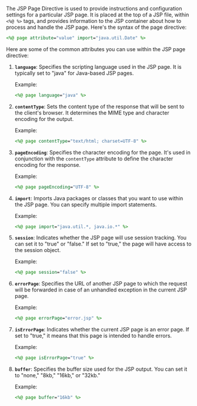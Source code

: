 The JSP Page Directive is used to provide instructions and configuration settings for a particular JSP page. It is placed at the top of a JSP file, within `<%@ %>` tags, and provides information to the JSP container about how to process and handle the JSP page. Here's the syntax of the page directive:

```jsp
<%@ page attribute="value" import="java.util.Date" %>
```

Here are some of the common attributes you can use within the JSP page directive:

1. **`language`**: Specifies the scripting language used in the JSP page. It is typically set to "java" for Java-based JSP pages.

   Example:
   ```jsp
   <%@ page language="java" %>
   ```

2. **`contentType`**: Sets the content type of the response that will be sent to the client's browser. It determines the MIME type and character encoding for the output.

   Example:
   ```jsp
   <%@ page contentType="text/html; charset=UTF-8" %>
   ```

3. **`pageEncoding`**: Specifies the character encoding for the page. It's used in conjunction with the `contentType` attribute to define the character encoding for the response.

   Example:
   ```jsp
   <%@ page pageEncoding="UTF-8" %>
   ```

4. **`import`**: Imports Java packages or classes that you want to use within the JSP page. You can specify multiple import statements.

   Example:
   ```jsp
   <%@ page import="java.util.*, java.io.*" %>
   ```

5. **`session`**: Indicates whether the JSP page will use session tracking. You can set it to "true" or "false." If set to "true," the page will have access to the session object.

   Example:
   ```jsp
   <%@ page session="false" %>
   ```

6. **`errorPage`**: Specifies the URL of another JSP page to which the request will be forwarded in case of an unhandled exception in the current JSP page.

   Example:
   ```jsp
   <%@ page errorPage="error.jsp" %>
   ```

7. **`isErrorPage`**: Indicates whether the current JSP page is an error page. If set to "true," it means that this page is intended to handle errors.

   Example:
   ```jsp
   <%@ page isErrorPage="true" %>
   ```

8. **`buffer`**: Specifies the buffer size used for the JSP output. You can set it to "none," "8kb," "16kb," or "32kb."

   Example:
   ```jsp
   <%@ page buffer="16kb" %>
   ```

